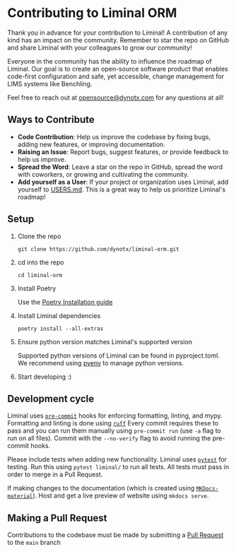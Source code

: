 # Contributing to Liminal ORM

Thank you in advance for your contribution to Liminal! A contribution of any kind has an impact on the community. Remember to star the repo on GitHub and share Liminal with your colleagues to grow our community!

Everyone in the community has the ability to influence the roadmap of Liminal. Our goal is to create an open-source software product that enables code-first configuration and safe, yet accessible, change management for LIMS systems like Benchling.

Feel free to reach out at <opensource@dynotx.com> for any questions at all!

## Ways to Contribute

- **Code Contribution**: Help us improve the codebase by fixing bugs, adding new features, or improving documentation.
- **Raising an Issue**: Report bugs, suggest features, or provide feedback to help us improve.
- **Spread the Word**: Leave a star on the repo in GitHub, spread the word with coworkers, or growing and cultivating the community.
- **Add yourself as a User**: If your project or organization uses Liminal, add yourself to [USERS.md](USERS.md). This is a great way to help us prioritize Liminal's roadmap!

## Setup

1. Clone the repo

    `git clone https://github.com/dynotx/liminal-orm.git`

2. cd into the repo

    `cd liminal-orm`

3. Install Poetry

   Use the [Poetry Installation guide](https://python-poetry.org/docs/#installing-with-pipx)

3. Install Liminal dependencies

    `poetry install --all-extras`

4. Ensure python version matches Liminal's supported version

    Supported python versions of Liminal can be found in pyproject.toml. We recommend using [pyenv](https://github.com/pyenv/pyenv) to manage python versions.

5. Start developing :)

## Development cycle

Liminal uses [`pre-commit`](https://pre-commit.com/) hooks for enforcing formatting, linting, and mypy. Formatting and linting is done using [`ruff`](https://docs.astral.sh/ruff/) Every commit requires these to pass and you can run them manually using `pre-commit run` (use `-a` flag to run on all files). Commit with the `--no-verify` flag to avoid running the pre-commit hooks.

Please include tests when adding new functionality. Liminal uses [`pytest`](https://docs.pytest.org/en/stable/) for testing. Run this using `pytest liminal/` to run all tests. All tests must pass in order to merge in a Pull Request.

If making changes to the documentation (which is created using [`MKDocs-material`](https://squidfunk.github.io/mkdocs-material/)). Host and get a live preview of website using `mkdocs serve`.

## Making a Pull Request

Contributions to the codebase must be made by submitting a [Pull Request](https://github.com/dynotx/liminal-orm/pulls) to the `main` branch
